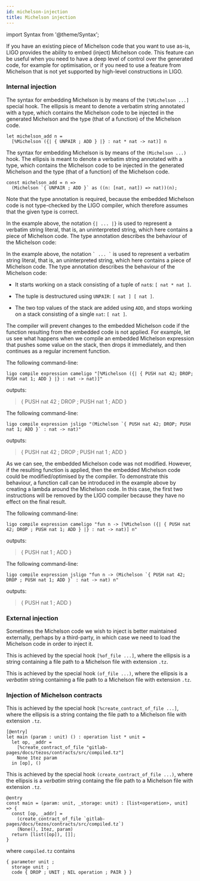 ```yaml
---
id: michelson-injection
title: Michelson injection
---
```


import Syntax from '@theme/Syntax';

If you have an existing piece of Michelson code that you want to use
as-is, LIGO provides the ability to embed (inject) Michelson
code. This feature can be useful when you need to have a deep level of
control over the generated code, for example for optimisation, or if
you need to use a feature from Michelson that is not yet supported by
high-level constructions in LIGO.

### Internal injection

<Syntax syntax="cameligo">

The syntax for embedding Michelson is by means of the
`[%Michelson ...]` special hook. The ellipsis is meant to denote a
verbatim string annotated with a type, which contains the Michelson
code to be injected in the generated Michelson and the type (that of a
function) of the Michelson code.

```cameligo group=michelson_inj
let michelson_add n =
  [%Michelson ({| { UNPAIR ; ADD } |} : nat * nat -> nat)] n
```

</Syntax>

<Syntax syntax="jsligo">

The syntax for embedding Michelson is by means of the `(Michelson
...)` hook. The ellipsis is meant to denote a verbatim string
annotated with a type, which contains the Michelson code to be
injected in the generated Michelson and the type (that of a function)
of the Michelson code.


```jsligo group=michelson_inj
const michelson_add = n =>
  (Michelson `{ UNPAIR ; ADD }` as ((n: [nat, nat]) => nat))(n);
```

</Syntax>

Note that the type annotation is required, because the embedded
Michelson code is not type-checked by the LIGO compiler, which
therefore assumes that the given type is correct.

<Syntax syntax="cameligo">

In the example above, the notation ```{| ... |}``` is used to
represent a verbatim string literal, that is, an uninterpreted string,
which here contains a piece of Michelson code. The type annotation
describes the behaviour of the Michelson code:

</Syntax>

<Syntax syntax="jsligo">

In the example above, the notation `` ` ... ` `` is used to represent a
verbatim string literal, that is, an uninterpreted string, which here
contains a piece of Michelson code. The type annotation describes the
behaviour of the Michelson code:

</Syntax>

- It starts working on a stack consisting of a tuple of `nat`s: `[ nat * nat ]`.

- The tuple is destructured using `UNPAIR`: `[ nat ] [ nat ]`.

- The two top values of the stack are added using `ADD`,
  and stops working on a stack consisting of a single `nat`: `[ nat ]`.

The compiler will prevent changes to the embedded Michelson code if
the function resulting from the embedded code is not applied. For
example, let us see what happens when we compile an embedded Michelson
expression that pushes some value on the stack, then drops it
immediately, and then continues as a regular increment function.

<Syntax syntax="cameligo">

The following command-line:

```shell
ligo compile expression cameligo "[%Michelson ({| { PUSH nat 42; DROP; PUSH nat 1; ADD } |} : nat -> nat)]"
```

outputs:
> { PUSH nat 42 ; DROP ; PUSH nat 1 ; ADD }


</Syntax>

<Syntax syntax="jsligo">

The following command-line:

```shell
ligo compile expression jsligo "(Michelson `{ PUSH nat 42; DROP; PUSH nat 1; ADD }` : nat -> nat)"
```

outputs:
> { PUSH nat 42 ; DROP ; PUSH nat 1 ; ADD }


</Syntax>

As we can see, the embedded Michelson code was not modified. However,
if the resulting function is applied, then the embedded Michelson code
could be modified/optimised by the compiler. To demonstrate this
behaviour, a function call can be introduced in the example above by
creating a lambda around the Michelson code. In this case, the first
two instructions will be removed by the LIGO compiler because they
have no effect on the final result.

<Syntax syntax="cameligo">

The following command-line:

```shell
ligo compile expression cameligo "fun n -> [%Michelson ({| { PUSH nat 42; DROP ; PUSH nat 1; ADD } |} : nat -> nat)] n"
```

outputs:
> { PUSH nat 1 ; ADD }

</Syntax>

<Syntax syntax="jsligo">

The following command-line:

```shell
ligo compile expression jsligo "fun n -> (Michelson `{ PUSH nat 42; DROP ; PUSH nat 1; ADD }` : nat -> nat) n"
```

outputs:
> { PUSH nat 1 ; ADD }

</Syntax>

### External injection

Sometimes the Michelson code we wish to inject is better maintained
externally, perhaps by a third-party, in which case we need to load
the Michelson code in order to inject it.

<Syntax syntax="cameligo">

This is achieved by the special hook `[%of_file ...]`, where the
ellipsis is a string containing a file path to a Michelson file with
extension `.tz`.

</Syntax>

<Syntax syntax="jsligo">

This is achieved by the special hook `(of_file ...)`, where the
ellipsis is a *verbatim* string containing a file path to a Michelson
file with extension `.tz`.

</Syntax>

### Injection of Michelson contracts

<Syntax syntax="cameligo">

This is achieved by the special hook `[%create_contract_of_file ...]`,
where the ellipsis is a string containg the file path to a Michelson
file with extension `.tz`.

```cameligo group=michelson_inj
[@entry]
let main (param : unit) () : operation list * unit =
  let op, _addr =
    [%create_contract_of_file "gitlab-pages/docs/tezos/contracts/src/compiled.tz"]
    None 1tez param
  in [op], ()
```

</Syntax>

<Syntax syntax="jsligo">

This is achieved by the special hook `(create_contract_of_file ...)`,
where the ellipsis is a *verbatim* string containg the file path to a
Michelson file with extension `.tz`.

```jsligo group=michelson_inj
@entry
const main = (param: unit, _storage: unit) : [list<operation>, unit] => {
  const [op, _addr] =
    (create_contract_of_file `gitlab-pages/docs/tezos/contracts/src/compiled.tz`)
    (None(), 1tez, param)
  return [list([op]), []];
}
```

</Syntax>

where `compiled.tz` contains

```michelson
{ parameter unit ;
  storage unit ;
  code { DROP ; UNIT ; NIL operation ; PAIR } }
```
